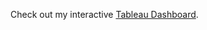 Check out my interactive [Tableau Dashboard]([https://public.tableau.com/views/YourDashboardName](https://public.tableau.com/app/profile/dominic.matthews/viz/TopBabyNames_17509599403410/TopBabyNamesDashboard?publish=yes)).
